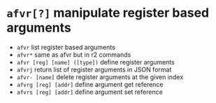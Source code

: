 <!-- TITLE: afvr -->

#  `afvr[?]`   manipulate register based arguments

- `afvr`   list register based arguments
- `afvr*`   same as afvr but in r2 commands
- `afvr [reg] [name] ([type])`   define register arguments
- `afvrj`   return list of register arguments in JSON format
- `afvr- [name]`   delete register arguments at the given index
- `afvrg [reg] [addr]`   define argument get reference
- `afvrs [reg] [addr]`   define argument set reference
